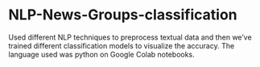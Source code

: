# NLP-News-Groups-classification
Used different NLP techniques to preprocess textual data and then we’ve trained different classification models to visualize the accuracy. The language used was python on Google Colab notebooks.
